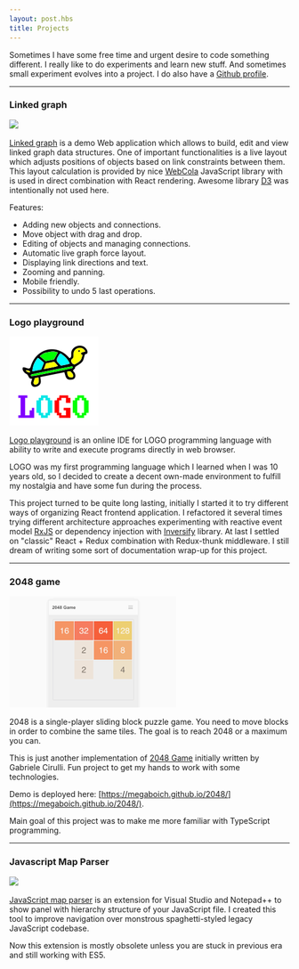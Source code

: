 ```yaml
---
layout: post.hbs
title: Projects
---
```


Sometimes I have some free time and urgent desire to code something different. I really like to do experiments and learn new stuff. And sometimes small experiment evolves into a project. I do also have a [Github profile](https://github.com/megaboich).

---

### Linked graph

<img class="project-card-img" src="https://github.com/megaboich/linked-graph/raw/master/docs/linked-graph-demo-optimized.gif">
</img>

[Linked graph](https://github.com/megaboich/linked-graph) is a demo Web application which allows to build, edit and view linked graph data structures. One of important functionalities is a live layout which adjusts positions of objects based on link constraints between them. This layout calculation is provided by nice [WebCola](https://github.com/tgdwyer/WebCola) JavaScript library with is used in direct combination with React rendering. Awesome library [D3](https://d3js.org/) was intentionally not used here.

Features:

- Adding new objects and connections.
- Move object with drag and drop.
- Editing of objects and managing connections.
- Automatic live graph force layout.
- Displaying link directions and text.
- Zooming and panning.
- Mobile friendly.
- Possibility to undo 5 last operations.

---

### Logo playground

<img class="project-card-img" src="https://raw.githubusercontent.com/logolang/logo-playground/master/content/images/square-logo-160.png">
</img>

[Logo playground](https://github.com/logolang/logo-playground) is an online IDE for LOGO programming language with ability to write and execute programs directly in web browser.

LOGO was my first programming language which I learned when I was 10 years old, so I decided to create a decent own-made environment to fulfill my nostalgia and have some fun during the process.

This project turned to be quite long lasting, initially I started it to try different ways of organizing React frontend application. I refactored it several times trying different architecture approaches experimenting with reactive event model [RxJS](https://rxjs-dev.firebaseapp.com/) or dependency injection with [Inversify](http://inversify.io/) library. At last I settled on "classic" React + Redux combination with Redux-thunk middleware.
I still dream of writing some sort of documentation wrap-up for this project.

---

### 2048 game

<img class="project-card-img" src="https://github.com/megaboich/2048/raw/master/2048-demo.gif">
</img>

2048 is a single-player sliding block puzzle game. You need to
move blocks in order to combine the same tiles. The goal is to
reach 2048 or a maximum you can.

This is just another implementation of [2048 Game](https://github.com/gabrielecirulli/2048) initially written by Gabriele Cirulli.
Fun project to get my hands to work with some technologies.

Demo is deployed here: [https://megaboich.github.io/2048/](https://megaboich.github.io/2048/).

Main goal of this project was to make me more familiar with TypeScript programming.

---

### Javascript Map Parser

<img class="project-card-img" src="https://raw.githubusercontent.com/megaboich/js-map-parser/master/site/npp/npp.png">
</img>

[JavaScript map parser](https://github.com/megaboich/js-map-parser) is an extension for Visual Studio and Notepad++ to show panel with hierarchy structure of your JavaScript file. I created this tool to improve navigation over monstrous spaghetti-styled legacy JavaScript codebase.

Now this extension is mostly obsolete unless you are stuck in previous era and still working with ES5.
